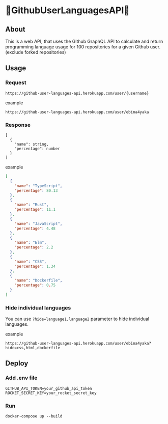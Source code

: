 # 🦀GithubUserLanguagesAPI🦀
## About
This is a web API, that uses the Github GraphQL API to calculate and return programming language usage for 100 repositories for a given Github user. (exclude forked repositories)
## Usage
### Request
```
https://github-user-languages-api.herokuapp.com/user/{username}
```
example
```
https://github-user-languages-api.herokuapp.com/user/ebina4yaka
```
### Response
```
[
  {
    "name": string,
    "percentage": number
  }
]
```
example
```Json
[
  {
    "name": "TypeScript",
    "percentage": 80.13
  },
  {
    "name": "Rust",
    "percentage": 11.1
  },
  {
    "name": "JavaScript",
    "percentage": 4.48
  },
  {
    "name": "Elm",
    "percentage": 2.2
  },
  {
    "name": "CSS",
    "percentage": 1.34
  },
  {
    "name": "Dockerfile",
    "percentage": 0.75
  }
]
```
### Hide individual languages

You can use `?hide=language1,language2` parameter to hide individual languages.

example
```
https://github-user-languages-api.herokuapp.com/user/ebina4yaka?hide=css,html,dockerfile
```

## Deploy
### Add .env file
```Shell
GITHUB_API_TOKEN=your_github_api_token
ROCKET_SECRET_KEY=your_rocket_secret_key
```

### Run
```Shell
docker-compose up --build
```
